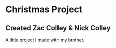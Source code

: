 <h1>Christmas Project</h1>
<h2>Created Zac Colley &amp; Nick Colley</h2>
<p>A little project I made with my brother.</p>
